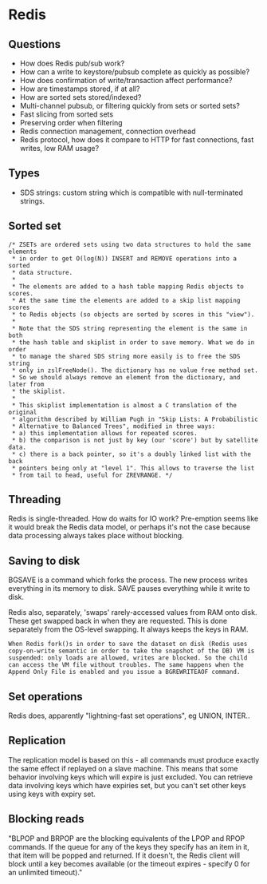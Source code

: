 # Redis

## Questions
- How does Redis pub/sub work?
- How can a write to keystore/pubsub complete as quickly as possible?
- How does confirmation of write/transaction affect performance?
- How are timestamps stored, if at all?
- How are sorted sets stored/indexed?
- Multi-channel pubsub, or filtering quickly from sets or sorted sets?
- Fast slicing from sorted sets
- Preserving order when filtering
- Redis connection management, connection overhead
- Redis protocol, how does it compare to HTTP for fast connections, fast writes, low RAM usage?

## Types
- SDS strings: custom string which is compatible with null-terminated strings.

## Sorted set
```
/* ZSETs are ordered sets using two data structures to hold the same elements
 * in order to get O(log(N)) INSERT and REMOVE operations into a sorted
 * data structure.
 *
 * The elements are added to a hash table mapping Redis objects to scores.
 * At the same time the elements are added to a skip list mapping scores
 * to Redis objects (so objects are sorted by scores in this "view").
 *
 * Note that the SDS string representing the element is the same in both
 * the hash table and skiplist in order to save memory. What we do in order
 * to manage the shared SDS string more easily is to free the SDS string
 * only in zslFreeNode(). The dictionary has no value free method set.
 * So we should always remove an element from the dictionary, and later from
 * the skiplist.
 *
 * This skiplist implementation is almost a C translation of the original
 * algorithm described by William Pugh in "Skip Lists: A Probabilistic
 * Alternative to Balanced Trees", modified in three ways:
 * a) this implementation allows for repeated scores.
 * b) the comparison is not just by key (our 'score') but by satellite data.
 * c) there is a back pointer, so it's a doubly linked list with the back
 * pointers being only at "level 1". This allows to traverse the list
 * from tail to head, useful for ZREVRANGE. */
```

## Threading
Redis is single-threaded. How do waits for IO work? Pre-emption seems like it would break the Redis data model, or perhaps it's not the case because data processing always takes place without blocking.

## Saving to disk
BGSAVE is a command which forks the process. The new process writes everything in its memory to disk. SAVE pauses everything while it write to disk.

Redis also, separately, 'swaps' rarely-accessed values from RAM onto disk. These get swapped back in when they are requested. This is done separately from the OS-level swapping. It always keeps the keys in RAM.

```
When Redis fork()s in order to save the dataset on disk (Redis uses copy-on-write semantic in order to take the snapshot of the DB) VM is suspended: only loads are allowed, writes are blocked. So the child can access the VM file without troubles. The same happens when the Append Only File is enabled and you issue a BGREWRITEAOF command.
```

## Set operations
Redis does, apparently "lightning-fast set operations", eg UNION, INTER..

## Replication
The replication model is based on this - all commands must produce exactly the same effect if replayed on a slave machine. This means that some behavior involving keys which will expire is just excluded. You can retrieve data involving keys which have expiries set, but you can't set other keys using keys with expiry set. 

## Blocking reads
"BLPOP and BRPOP are the blocking equivalents of the LPOP and RPOP commands. If the queue for any of the keys they specify has an item in it, that item will be popped and returned. If it doesn't, the Redis client will block until a key becomes available (or the timeout expires - specify 0 for an unlimited timeout)."
